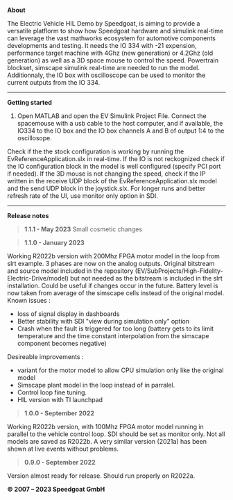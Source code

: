 
**About**

The Electric Vehicle HIL Demo by Speedgoat, is aiming to provide a versatile platflorm to show how Speedgoat hardware and simulink real-time can leverage the vast mathworks ecosystem for automotive components developments and testing.
It needs the IO 334 with -21 expension, performance target machine with 4Ghz (new generation) or 4.2Ghz (old generation) as well as a 3D space mouse to control the speed. Powertrain blockset, simscape simulink real-time are needed to run the model.
Additionnaly, the IO box with oscilloscope can be used to monitor the current outputs from the IO 334.

----------

**Getting started**

 1. Open MATLAB and open the EV Simulink Project File. Connect the spacemouse with a usb cable to the host computer, and if available, the IO334 to the IO box and the IO box channels A and B of output 1:4 to the oscillosope.   

Check if the the stock configuration is working by running the EvReferenceApplication.slx in real-time. If the IO is not reckognized check if the IO configuration block in the model is well configured (specify PCI port if needed). 
If the 3D mouse is not changing the speed, check if the IP written in the receive UDP block of the EvReferenceApplication.slx model and the send UDP block in the joystick.slx. For longer runs and better refresh rate of the UI, use monitor only option in SDI.
 
----------

**Release notes**
> **1.1.1 - May 2023**
Small cosmetic changes

> **1.1.0 - January 2023**

Working R2022b version with 200Mhz FPGA motor model in the loop from slrt example. 3 phases are now on the analog outputs. Original bitstream and source model included in the repository (EV/SubProjects/High-Fidelity-Electric-Drive/model) but not needed as the bitstream is included in the slrt installation. Could be useful if changes occur in the future. 
Battery level is now taken from average of the simscape cells instead of the original model. 
Known issues : 
- loss of signal display in dashboards
- Better stability with SDI "view during simulation only" option
- Crash when the fault is triggered for too long (battery gets to its limit temperature and the time constant interpolation from the simscape component becomes negative)

Desireable improvements : 
- variant for the motor model to allow CPU simulation only like the original model
- Simscape plant model in the loop instead of in parralel.
- Control loop fine tuning.
- HIL version with TI launchpad

> **1.0.0 - September 2022**

Working R2022b version, with 100Mhz FPGA motor model running in parallel to the vehicle control loop. SDI should be set as monitor only.
Not all models are saved as R2022b. A very similar version (2021a) has been shown at live events without problems.


> **0.9.0 - September 2022**

 Version almost ready for release. Should run properly on R2022a.


**© 2007 – 2023 Speedgoat GmbH**

